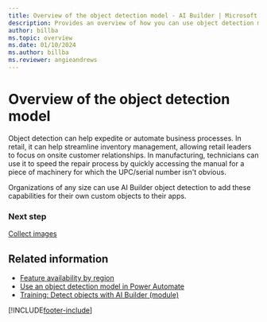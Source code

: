 ```yaml
---
title: Overview of the object detection model - AI Builder | Microsoft Docs
description: Provides an overview of how you can use object detection models in AI Builder to add intelligence to your apps
author: billba
ms.topic: overview
ms.date: 01/10/2024
ms.author: billba
ms.reviewer: angieandrews
---
```


# Overview of the object detection model

Object detection can help expedite or automate business processes. In retail, it can help streamline inventory management, allowing retail leaders to focus on onsite customer relationships. In manufacturing, technicians can use it to speed the repair process by quickly accessing the manual for a piece of machinery for which the UPC/serial number isn't obvious.

Organizations of any size can use AI Builder object detection to add these capabilities for their own custom objects to their apps.

### Next step

[Collect images](collect-images.md)

## Related information

- [Feature availability by region](availability-region.md)  
- [Use an object detection model in Power Automate](object-detection-model-in-flow.md)
- [Training: Detect objects with AI Builder (module)](/training/modules/get-started-with-ai-builder-object-detection/)

[!INCLUDE[footer-include](includes/footer-banner.md)]
